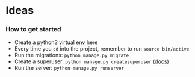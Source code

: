 # Ideas

### How to get started
- Create a python3 virtual env here
- Every time you `cd` into the project, remember to run `source bin/active`
- Run the migrations: `python manage.py migrate`
- Create a superuser: `python manage.py createsuperuser` ([docs][superuser docs])
- Run the server: `python manage.py runserver`

[superuser docs]: https://docs.djangoproject.com/en/4.2/topics/auth/default/#creating-superusers